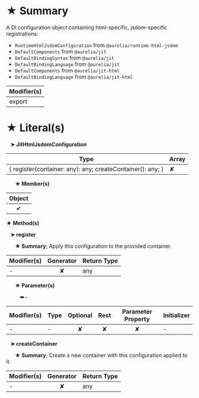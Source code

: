 # &#9733; Summary

A DI configuration object containing html-specific, jsdom-specific registrations:
- `RuntimeHtmlJsdomConfiguration` from `@aurelia/runtime-html-jsdom`
- `DefaultComponents` from `@aurelia/jit`
- `DefaultBindingSyntax` from `@aurelia/jit`
- `DefaultBindingLanguage` from `@aurelia/jit`
- `DefaultComponents` from `@aurelia/jit-html`
- `DefaultBindingLanguage` from `@aurelia/jit-html`

| Modifier(s)                            |
|----------------------------------------|
| export |

# &#9733; Literal(s)

&nbsp;&nbsp; **&#10148; JitHtmlJsdomConfiguration**

| Type                        | Array                           |
|-----------------------------|---------------------------------|
| { register(container: any): any; createContainer(): any; } | ✘ |

&nbsp;&nbsp;&nbsp;&nbsp;&nbsp; **&#9733; Member(s)**

| Object                        |
|:-----------------------------:|
| ✔ |

**&#9733; Method(s)**

&nbsp;&nbsp; **&#10148; register**

&nbsp;&nbsp;&nbsp;&nbsp;&nbsp; **&#9733; Summary**;
Apply this configuration to the provided container.

| Modifier(s)                              | Generator                          | Return Type                       |
|------------------------------------------|:----------------------------------:|-----------------------------------|
| - | ✘ | any |

&nbsp;&nbsp;&nbsp;&nbsp;&nbsp; **&#9733; Parameter(s)**

&nbsp;&nbsp;&nbsp;&nbsp;&nbsp;&nbsp;&nbsp;&nbsp; _**&#10149; -**_

| Modifier(s)                              | Type                        | Optional                           | Rest                          | Parameter Property                          | Initializer                       |
|------------------------------------------|-----------------------------|:----------------------------------:|:-----------------------------:|:-------------------------------------------:|-----------------------------------|
| - | - | ✘  | ✘ | ✘ | - |

&nbsp;&nbsp; **&#10148; createContainer**

&nbsp;&nbsp;&nbsp;&nbsp;&nbsp; **&#9733; Summary**;
Create a new container with this configuration applied to it.

| Modifier(s)                              | Generator                          | Return Type                       |
|------------------------------------------|:----------------------------------:|-----------------------------------|
| - | ✘ | any |